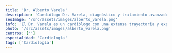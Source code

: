```yaml
---
title: 'Dr. Alberto Varela'
description: 'Cardiólogo Dr. Varela, diagnóstico y tratamiento avanzado de enfermedades cardíacas en clínica de corta estancia.'
seoImage: '/src/assets/images/alberto_varela.png'
info: 'El Dr. Varela es un cardiólogo con una extensa trayectoria y experiencia en el campo de la cardiología. Con más de 30 años de práctica médica, el Dr. Varela se ha destacado por su dedicación a la excelencia en el cuidado cardíaco y su compromiso con la salud de sus pacientes. Su vasto conocimiento y experiencia lo han convertido en un líder respetado en el tratamiento de enfermedades cardiovasculares, y su enfoque centrado en el paciente se refleja en cada aspecto de su práctica médica. Su pasión por la medicina y su compromiso con la salud cardiovascular lo convierten en un recurso invaluable para aquellos que buscan tratamiento cardíaco de alta calidad.'
photo: '/src/assets/images/alberto_varela.png'
centros: ['']
especialidad: 'Cardiología'
tags: ['Cardiología']
---
```

